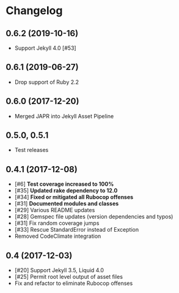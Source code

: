 # Changelog

## 0.6.2 (2019-10-16)

* Support Jekyll 4.0 [#53]

## 0.6.1 (2019-06-27)

* Drop support of Ruby 2.2

## 0.6.0 (2017-12-20)

* Merged JAPR into Jekyll Asset Pipeline

## 0.5.0, 0.5.1

* Test releases

## 0.4.1 (2017-12-08)

* [#6]  __Test coverage increased to 100%__
* [#35] __Updated rake dependency to 12.0__
* [#34] __Fixed or mitigated all Rubocop offenses__
* [#31] __Documented modules and classes__
* [#29] Various README updates
* [#28] Gemspec file updates (version dependencies and typos)
* [#31] Fix random coverage jumps
* [#33] Rescue StandardError instead of Exception
* Removed CodeClimate integration

## 0.4 (2017-12-03)

* [#20] Support Jekyll 3.5, Liquid 4.0
* [#25] Permit root level output of asset files
* Fix and refactor to eliminate Rubocop offenses

